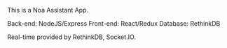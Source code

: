 This is a Noa Assistant App.

Back-end: NodeJS/Express
Front-end: React/Redux
Database: RethinkDB

Real-time provided by RethinkDB, Socket.IO.


